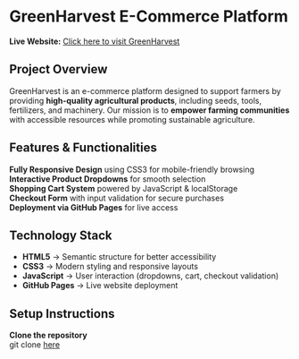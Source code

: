# GreenHarvest E-Commerce Platform
 **Live Website:** [Click here to visit GreenHarvest](https://tam1988.github.io/GreenHarvest-E-commerce.github.io/)

## Project Overview  
GreenHarvest is an e-commerce platform designed to support farmers by providing **high-quality agricultural products**, including seeds, tools, fertilizers, and machinery. Our mission is to **empower farming communities** with accessible resources while promoting sustainable agriculture.

## Features & Functionalities  
 **Fully Responsive Design** using CSS3 for mobile-friendly browsing  
 **Interactive Product Dropdowns** for smooth selection  
 **Shopping Cart System** powered by JavaScript & localStorage  
 **Checkout Form** with input validation for secure purchases  
 **Deployment via GitHub Pages** for live access  

## Technology Stack  
- **HTML5** → Semantic structure for better accessibility  
- **CSS3** → Modern styling and responsive layouts  
- **JavaScript** → User interaction (dropdowns, cart, checkout validation)  
- **GitHub Pages** → Live website deployment  

## Setup Instructions  
 **Clone the repository**  
   git clone [here](https://github.com/Tam1988/feb-2025-final-project-and-deployment-Tam1988.git)
